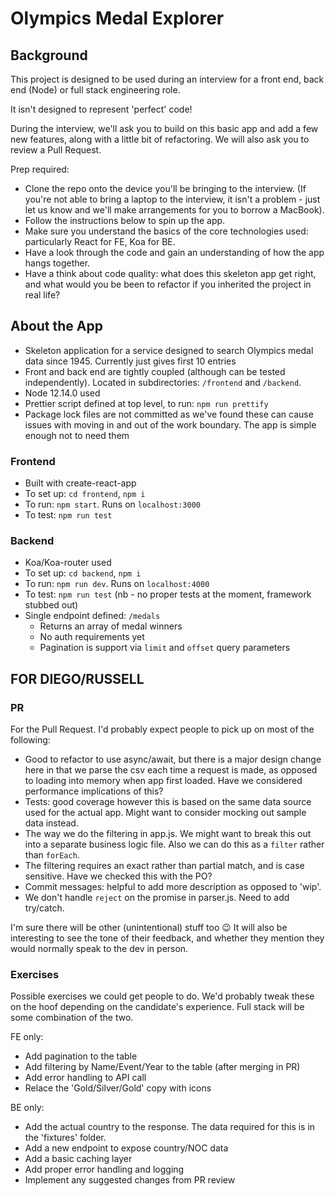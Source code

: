 #  Olympics Medal Explorer

## Background

This project is designed to be used during an interview for a front end, back end (Node) or full stack engineering role. 

It isn't designed to represent 'perfect' code!

During the interview, we'll ask you to build on this basic app and add a few new features, along with a little bit of refactoring. We will also ask you to review a Pull Request.

Prep required: 
- Clone the repo onto the device you'll be bringing to the interview. (If you're not able to bring a laptop to the interview, it isn't a problem - just let us know and we'll make arrangements for you to borrow a MacBook).
- Follow the instructions below to spin up the app.
- Make sure you understand the basics of the core technologies used: particularly React for FE, Koa for BE. 
- Have a look through the code and gain an understanding of how the app hangs together. 
- Have a think about code quality: what does this skeleton app get right, and what would you be been to refactor if you inherited the project in real life? 

## About the App

- Skeleton application for a service designed to search Olympics medal data since 1945. Currently just gives first 10 entries
- Front and back end are tightly coupled (although can be tested independently). Located in subdirectories: `/frontend` and `/backend`.
- Node 12.14.0 used
- Prettier script defined at top level, to run: `npm run prettify`
- Package lock files are not committed as we've found these can cause issues with moving in and out of the work boundary. The app is simple enough not to need them

### Frontend

- Built with create-react-app
- To set up: `cd frontend`, `npm i`
- To run: `npm start`. Runs on `localhost:3000`
- To test: `npm run test`

### Backend

- Koa/Koa-router used
- To set up: `cd backend`, `npm i`
- To run: `npm run dev`. Runs on `localhost:4000`
- To test: `npm run test` (nb - no proper tests at the moment, framework stubbed out)
- Single endpoint defined: `/medals`
  - Returns an array of medal winners
  - No auth requirements yet
  - Pagination is support via `limit` and `offset` query parameters

## FOR DIEGO/RUSSELL

### PR

For the Pull Request. I'd probably expect people to pick up on most of the following: 

- Good to refactor to use async/await, but there is a major design change here in that we parse the csv each time a request is made, as opposed to loading into memory when app first loaded. Have we considered performance implications of this? 
- Tests: good coverage however this is based on the same data source used for the actual app. Might want to consider mocking out sample data instead. 
- The way we do the filtering in app.js. We might want to break this out into a separate business logic file. Also we can do this as a `filter` rather than `forEach`. 
- The filtering requires an exact rather than partial match, and is case sensitive. Have we checked this with the PO? 
- Commit messages: helpful to add more description as opposed to 'wip'. 
- We don't handle `reject` on the promise in parser.js. Need to add try/catch. 

I'm sure there will be other (unintentional) stuff too 😉 It will also be interesting to see the tone of their feedback, and whether they mention they would normally speak to the dev in person. 

### Exercises

Possible exercises we could get people to do. We'd probably tweak these on the hoof depending on the candidate's experience. Full stack will be some combination of the two. 

FE only:
  - Add pagination to the table
  - Add filtering by Name/Event/Year to the table (after merging in PR)
  - Add error handling to API call
  - Relace the 'Gold/Silver/Gold' copy with icons

BE only:
  - Add the actual country to the response. The data required for this is in the 'fixtures' folder.
  - Add a new endpoint to expose country/NOC data
  - Add a basic caching layer
  - Add proper error handling and logging
  - Implement any suggested changes from PR review
